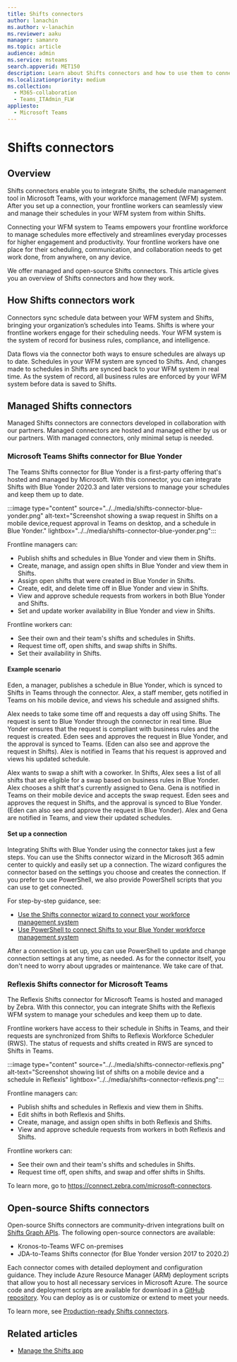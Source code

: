 ```yaml
---
title: Shifts connectors
author: lanachin
ms.author: v-lanachin
ms.reviewer: aaku
manager: samanro
ms.topic: article
audience: admin
ms.service: msteams
search.appverid: MET150
description: Learn about Shifts connectors and how to use them to connect Shifts to your workforce management system. 
ms.localizationpriority: medium
ms.collection: 
  - M365-collaboration
  - Teams_ITAdmin_FLW
appliesto: 
  - Microsoft Teams
---
```


# Shifts connectors

## Overview

Shifts connectors enable you to integrate Shifts, the schedule management tool in Microsoft Teams, with your workforce management (WFM) system. After you set up a connection, your frontline workers can seamlessly view and manage their schedules in your WFM system from within Shifts.

Connecting your WFM system to Teams empowers your frontline workforce to manage schedules more effectively and streamlines everyday processes for higher engagement and productivity. Your frontline workers have one place for their scheduling, communication, and collaboration needs to get work done, from anywhere, on any device.

We offer managed and open-source Shifts connectors. This article gives you an overview of Shifts connectors and how they work.

## How Shifts connectors work

Connectors sync schedule data between your WFM system and Shifts, bringing your organization’s schedules into Teams. Shifts is where your frontline workers engage for their scheduling needs. Your WFM system is the system of record for business rules, compliance, and intelligence.

Data flows via the connector both ways to ensure schedules are always up to date. Schedules in your WFM system are synced to Shifts. And, changes made to schedules in Shifts are synced back to your WFM system in real time. As the system of record, all business rules are enforced by your WFM system before data is saved to Shifts.

## Managed Shifts connectors

Managed Shifts connectors are connectors developed in collaboration with our partners. Managed connectors are hosted and managed either by us or our partners. With managed connectors, only minimal setup is needed.

### Microsoft Teams Shifts connector for Blue Yonder
<a name="blue_yonder"> </a>

The Teams Shifts connector for Blue Yonder is a first-party offering that's hosted and managed by Microsoft. With this connector, you can integrate Shifts with Blue Yonder 2020.3 and later versions to manage your schedules and keep them up to date.

:::image type="content" source="../../media/shifts-connector-blue-yonder.png" alt-text="Screenshot showing a swap request in Shifts on a mobile device,request approval in Teams on desktop, and a schedule in Blue Yonder." lightbox="../../media/shifts-connector-blue-yonder.png":::

Frontline managers can:

- Publish shifts and schedules in Blue Yonder and view them in Shifts.
- Create, manage, and assign open shifts in Blue Yonder and view them in Shifts.
- Assign open shifts that were created in Blue Yonder in Shifts.
- Create, edit, and delete time off in Blue Yonder and view in Shifts.
- View and approve schedule requests from workers in both Blue Yonder and Shifts.
- Set and update worker availability in Blue Yonder and view in Shifts.

Frontline workers can:

- See their own and their team's shifts and schedules in Shifts.
- Request time off, open shifts, and swap shifts in Shifts.
- Set their availability in Shifts.

#### Example scenario

Eden, a manager, publishes a schedule in Blue Yonder, which is synced to Shifts in Teams through the connector. Alex, a staff member, gets notified in Teams on his mobile device, and views his schedule and assigned shifts.

Alex needs to take some time off and requests a day off using Shifts. The request is sent to Blue Yonder through the connector in real time. Blue Yonder ensures that the request is compliant with business rules and the request is created. Eden sees and approves the request in Blue Yonder, and the approval is synced to Teams. (Eden can also see and approve the request in Shifts). Alex is notified in Teams that his request is approved and views his updated schedule.

Alex wants to swap a shift with a coworker. In Shifts, Alex sees a list of all shifts that are eligible for a swap based on business rules in Blue Yonder. Alex chooses a shift that's currently assigned to Gena. Gena is notified in Teams on their mobile device and accepts the swap request. Eden sees and approves the request in Shifts, and the approval is synced to Blue Yonder. (Eden can also see and approve the request in Blue Yonder). Alex and Gena are notified in Teams, and view their updated schedules.

#### Set up a connection

Integrating Shifts with Blue Yonder using the connector takes just a few steps. You can use the Shifts connector wizard in the Microsoft 365 admin center to quickly and easily set up a connection. The wizard configures the connector based on the settings you choose and creates the connection. If you prefer to use PowerShell, we also provide PowerShell scripts that you can use to get connected.

For step-by-step guidance, see:

- [Use the Shifts connector wizard to connect your workforce management system](shifts-connector-wizard.md)
- [Use PowerShell to connect Shifts to your Blue Yonder workforce management system](shifts-connector-blue-yonder-powershell-setup.md)

After a connection is set up, you can use PowerShell to update and change connection settings at any time, as needed. As for the connector itself, you don't need to worry about upgrades or maintenance. We take care of that.

### Reflexis Shifts connector for Microsoft Teams

The Reflexis Shifts connector for Microsoft Teams is hosted and managed by Zebra. With this connector, you can integrate Shifts with the Reflexis WFM system to manage your schedules and keep them up to date.

Frontline workers have access to their schedule in Shifts in Teams, and their requests are synchronized from Shifts to Reflexis Workforce Scheduler (RWS). The status of requests and shifts created in RWS are synced to Shifts in Teams.

:::image type="content" source="../../media/shifts-connector-reflexis.png" alt-text="Screenshot showing list of shifts on a mobile device and a schedule in Reflexis" lightbox="../../media/shifts-connector-reflexis.png":::

Frontline managers can:

- Publish shifts and schedules in Reflexis and view them in Shifts.
- Edit shifts in both Reflexis and Shifts.
- Create, manage, and assign open shifts in both Reflexis and Shifts.
- View and approve schedule requests from workers in both Reflexis and Shifts.

Frontline workers can:

- See their own and their team's shifts and schedules in Shifts.
- Request time off, open shifts, and swap and offer shifts in Shifts.

To learn more, go to https://connect.zebra.com/microsoft-connectors.

## Open-source Shifts connectors

Open-source Shifts connectors are community-driven integrations built on [Shifts Graph APIs](/graph/api/resources/shift). The following open-source connectors are available:

- Kronos-to-Teams WFC on-premises
- JDA-to-Teams Shifts connector (for Blue Yonder version 2017 to 2020.2)

Each connector comes with detailed deployment and configuration guidance. They include Azure Resource Manager (ARM) deployment scripts that allow you to host all necessary services in Microsoft Azure. The source code and deployment scripts are available for download in a [GitHub repository](https://github.com/OfficeDev/Microsoft-Teams-Shifts-WFM-Connectors). You can deploy as is or customize or extend to meet your needs.

To learn more, see [Production-ready Shifts connectors](/microsoftteams/platform/samples/shifts-wfm-connectors).

## Related articles

- [Manage the Shifts app](manage-the-shifts-app-for-your-organization-in-teams.md)
